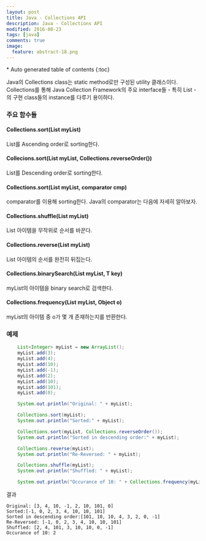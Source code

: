 ```yaml
---
layout: post
title: Java - Collections API
description: Java - Collections API
modified: 2016-08-23
tags: [java]
comments: true
image:
  feature: abstract-18.png
---
```


<section id="table-of-contents" class="toc">
<div id="drawer" markdown="1">
*  Auto generated table of contents
{:toc}
</div>
</section><!-- /#table-of-contents -->

Java의 Collections class는 static method로만 구성된 utility 클래스이다. Collections를 통해 Java Collection Framework의 주요 interface들 - 특히 List -의 구현 class들의 instance를 다루기 용이하다. 

### 주요 함수들 

#### Collections.sort(List myList)

List를 Ascending order로 sorting한다.

#### Collecions.sort(List myList, Collections.reverseOrder())

List를 Descending order로 sorting한다.

#### Collections.sort(List myList, comparator cmp)

comparator를 이용해 sorting한다. Java의 comparator는 다음에 자세히 알아보자. 

#### Collections.shuffle(List myList)

List 아이템을 무작위로 순서를 바꾼다.  

#### Collections.reverse(List myList)

List 아이템의 순서를 완전히 뒤집는다. 

#### Collections.binarySearch(List myList, T key)

myList의 아이템을 binary search로 검색한다. 

#### Collections.frequency(List myList, Object o)

myList의 아이템 중 o가 몇 개 존재하는지를 반환한다. 

### 예제

```java
    List<Integer> myList = new ArrayList();
    myList.add(3);
    myList.add(4);
    myList.add(10);
    myList.add(-1);
    myList.add(2);
    myList.add(10);
    myList.add(101);
    myList.add(0);

    System.out.println("Original: " + myList);

    Collections.sort(myList);
    System.out.println("Sorted:" + myList);

    Collections.sort(myList, Collections.reverseOrder());
    System.out.println("Sorted in descending order:" + myList);

    Collections.reverse(myList);
    System.out.println("Re-Reversed: " + myList);

    Collections.shuffle(myList);
    System.out.println("Shuffled: " + myList);

    System.out.println("Occurance of 10: " + Collections.frequency(myList, 10));
```

결과

```
Original: [3, 4, 10, -1, 2, 10, 101, 0]
Sorted:[-1, 0, 2, 3, 4, 10, 10, 101]
Sorted in descending order:[101, 10, 10, 4, 3, 2, 0, -1]
Re-Reversed: [-1, 0, 2, 3, 4, 10, 10, 101]
Shuffled: [2, 4, 101, 3, 10, 10, 0, -1]
Occurance of 10: 2
```

